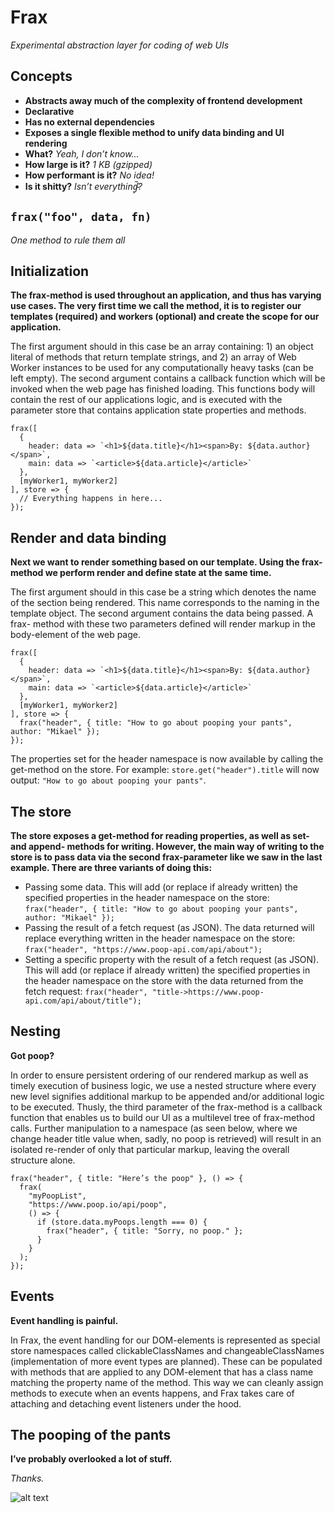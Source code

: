 # Frax
*Experimental abstraction layer for coding of web UIs*

## Concepts
* **Abstracts away much of the complexity of frontend development**
* **Declarative**
* **Has no external dependencies**
* **Exposes a single flexible method to unify data binding and UI rendering**
* **What?** *Yeah, I don’t know...*
* **How large is it?** *1 KB (gzipped)*
* **How performant is it?** *No idea!*
* **Is it shitty?** *Isn’t everythinɠ̴̗͂?*

## `frax("foo", data, fn)`
*One method to rule them all*

## Initialization

**The frax-method is used throughout an application, and thus has varying use cases. The very first time we call the method, it is to register our templates (required) and workers (optional) and create the scope for our application.**

The first argument should in this case be an array containing: 1) an object literal of methods that return template strings, and 2) an array of Web Worker instances to be used for any computationally heavy tasks (can be left empty). The second argument contains a callback function which will be invoked when the web page has finished loading. This functions body will contain the rest of our applications logic, and is executed with the parameter store that contains application state properties and methods.

```
frax([
  {
    header: data => `<h1>${data.title}</h1><span>By: ${data.author}</span>`,
    main: data => `<article>${data.article}</article>`
  },
  [myWorker1, myWorker2]
], store => {
  // Everything happens in here...
});
```

## Render and data binding

**Next we want to render something based on our template. Using the frax-method we perform render and define state at the same time.**

The first argument should in this case be a string which denotes the name of the section being rendered. This name corresponds to the naming in the template object. The second argument contains the data being passed. A frax- method with these two parameters defined will render markup in the body-element of the web page.

```
frax([
  {
    header: data => `<h1>${data.title}</h1><span>By: ${data.author}</span>`,
    main: data => `<article>${data.article}</article>`
  },
  [myWorker1, myWorker2]
], store => {
  frax("header", { title: "How to go about pooping your pants", author: "Mikael" });
});
```

The properties set for the header namespace is now available by calling the get-method on the store.
For example: `store.get("header").title` will now output: `"How to go about pooping your pants"`.

## The store

**The store exposes a get-method for reading properties, as well as set- and append- methods for writing. However, the main way of writing to the store is to pass data via the second frax-parameter like we saw in the last example. There are three variants of doing this:**

* Passing some data. This will add (or replace if already written) the specified properties in the header namespace on the store: `frax("header", { title: "How to go about pooping your pants", author: "Mikael" });`
* Passing the result of a fetch request (as JSON). The data returned will replace everything written in the header namespace on the store: `frax("header", "https://www.poop-api.com/api/about");`
* Setting a specific property with the result of a fetch request (as JSON). This will add (or replace if already written) the specified properties in the header namespace on the store with the data returned from the fetch request: `frax("header", "title->https://www.poop-api.com/api/about/title");`

## Nesting

**Got poop?**

In order to ensure persistent ordering of our rendered markup as well as timely execution of business logic, we use a nested structure where every new level signifies additional markup to be appended and/or additional logic to be executed. Thusly, the third parameter of the frax-method is a callback function that enables us to build our UI as a multilevel tree of frax-method calls. Further manipulation to a namespace (as seen below, where we change header title value when, sadly, no poop is retrieved) will result in an isolated re-render of only that particular markup, leaving the overall structure alone.

```
frax("header", { title: "Here’s the poop" }, () => {
  frax(
    "myPoopList",
    "https://www.poop.io/api/poop", 
    () => {
      if (store.data.myPoops.length === 0) {
        frax("header", { title: "Sorry, no poop." };
      }
    }
  );
});
```

## Events

**Event handling is painful.**

In Frax, the event handling for our DOM-elements is represented as special store namespaces called clickableClassNames and changeableClassNames (implementation of more event types are planned). These can be populated with methods that are applied to any DOM-element that has a class name matching the property name of the method. This way we can cleanly assign methods to execute when an events happens, and Frax takes care of attaching and detaching event listeners under the hood.

## The pooping of the pants

**I’ve probably overlooked a lot of stuff.**

*Thanks.*

![alt text](https://upload.wikimedia.org/wikipedia/commons/thumb/5/56/Nellie_Bly-Mad-House-07.png/400px-Nellie_Bly-Mad-House-07.png "Got poop?")
